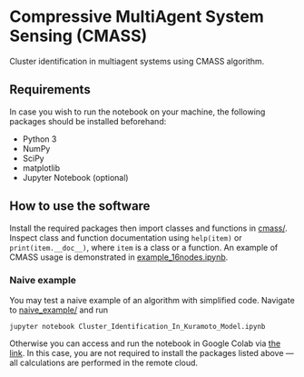 # Compressive MultiAgent System Sensing (CMASS)

Cluster identification in multiagent systems using CMASS algorithm.

## Requirements

In case you wish to run the notebook on your machine, the following packages should be installed beforehand:
* Python 3
* NumPy
* SciPy
* matplotlib
* Jupyter Notebook (optional)

## How to use the software

Install the required packages then import classes and functions in [cmass/](cmass/).
Inspect class and function documentation using ```help(item)``` or ```print(item.__doc__)```, where ```item``` is a class or a function.
An example of CMASS usage is demonstrated in [example_16nodes.ipynb](example_16nodes.ipynb).

### Naive example

You may test a naive example of an algorithm with simplified code.
Navigate to [naive_example/](naive_example/) and run 
```shell
jupyter notebook Cluster_Identification_In_Kuramoto_Model.ipynb
```

Otherwise you can access and run the notebook in Google Colab via [the link](https://colab.research.google.com/drive/1gGQB3KwUvaP229AOSWqu3lanJL5VjX7m?usp=sharing).
In this case, you are not required to install the packages listed above &mdash; all calculations are performed in the remote cloud.

